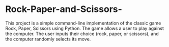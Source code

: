 # Rock-Paper-and-Scissors-
This project is a simple command-line implementation of the classic game Rock, Paper, Scissors using Python. The game allows a user to play against the computer. The user inputs their choice (rock, paper, or scissors), and the computer randomly selects its move. 
